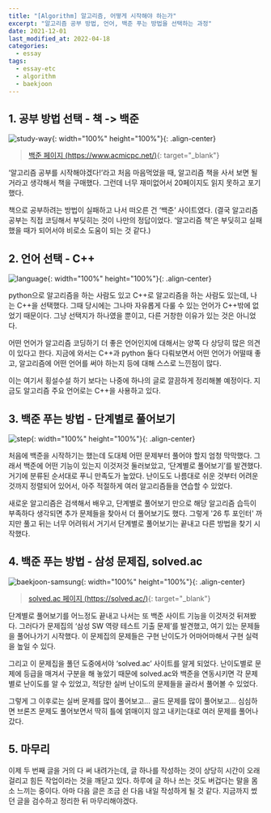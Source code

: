 ```yaml
---
title: "[Algorithm] 알고리즘, 어떻게 시작해야 하는가"
excerpt: "알고리즘 공부 방법, 언어, 백준 푸는 방법을 선택하는 과정"
date: 2021-12-01
last_modified_at: 2022-04-18
categories:
  - essay
tags:
  - essay-etc
  - algorithm
  - baekjoon
---
```


## 1. 공부 방법 선택 - 책 -> 백준

![study-way](https://user-images.githubusercontent.com/30232837/158722644-8195e240-0d90-4313-8602-b38db66799e5.png "study-way"){: width="100%" height="100%"}{: .align-center}

> [백준 페이지 (https://www.acmicpc.net/)](https://www.acmicpc.net/){: target="_blank"}

‘알고리즘 공부를 시작해야겠다!’라고 처음 마음먹었을 때, 알고리즘 책을 사서 보면 될 거라고 생각해서 책을 구매했다. 그런데 너무 재미없어서 20페이지도 읽지 못하고 포기했다. 

책으로 공부하려는 방법이 실패하고 나서 떠오른 건 ‘백준’ 사이트였다. (결국 알고리즘 공부는 직접 코딩해서 부딪히는 것이 나만의 정답이었다. ‘알고리즘 책’은 부딪히고 실패했을 때가 되어서야 비로소 도움이 되는 것 같다.)

## 2. 언어 선택 - C++
![language](https://user-images.githubusercontent.com/30232837/158721600-87c30c00-5fd2-41b5-a7b9-87918eda224a.png "language"){: width="100%" height="100%"}{: .align-center}

python으로 알고리즘을 하는 사람도 있고 C++로 알고리즘을 하는 사람도 있는데, 나는 C++을 선택했다. 그때 당시에는 그나마 자유롭게 다룰 수 있는 언어가 C++밖에 없었기 때문이다. 그냥 선택지가 하나였을 뿐이고, 다른 거창한 이유가 있는 것은 아니었다.

어떤 언어가 알고리즘 코딩하기 더 좋은 언어인지에 대해서는 양쪽 다 상당히 많은 의견이 있다고 한다. 지금에 와서는 C++과 python 둘다 다뤄보면서 어떤 언어가 어떨때 좋고, 알고리즘에 어떤 언어를 써야 하는지 등에 대해 스스로 느낀점이 많다. 

이는 여기서 횡설수설 하기 보다는 나중에 하나의 글로 깔끔하게 정리해볼 예정이다. 지금도 알고리즘 주요 언어로는 C++을 사용하고 있다.

## 3. 백준 푸는 방법 - 단계별로 풀어보기

![step](https://user-images.githubusercontent.com/30232837/158735760-9cfbf9f5-d5c2-42b1-b7ef-b5e0eccde56b.png "step"){: width="100%" height="100%"}{: .align-center}

처음에 백준을 시작하기는 했는데 도대체 어떤 문제부터 풀어야 할지 엄청 막막했다. 그래서 백준에 어떤 기능이 있는지 이것저것 둘러보았고, ‘단계별로 풀어보기’를 발견했다. 거기에 분류된 순서대로 푸니 만족도가 높았다. 난이도도 나름대로 쉬운 것부터 어려운 것까지 정렬되어 있어서, 아주 적절하게 여러 알고리즘들을 연습할 수 있었다. 

새로운 알고리즘은 검색해서 배우고, 단계별로 풀어보기 만으로 해당 알고리즘 습득이 부족하다 생각되면 추가 문제들을 찾아서 더 풀어보기도 했다. 그렇게 '26 투 포인터' 까지만 풀고 뒤는 너무 어려워서 거기서 단계별로 풀어보기는 끝내고 다른 방법을 찾기 시작했다. 

## 4. 백준 푸는 방법 - 삼성 문제집, solved.ac

![baekjoon-samsung](https://user-images.githubusercontent.com/30232837/158736050-f85a7cde-0510-4d1d-b879-bb45ee4882a2.png "baekjoon-samsung"){: width="100%" height="100%"}{: .align-center}

> [solved.ac 페이지 (https://solved.ac/)](https://solved.ac/){: target="_blank"}

단계별로 풀어보기를 어느정도 끝내고 나서는 또 백준 사이트 기능을 이것저것 뒤져봤다. 그러다가 문제집의 ‘삼성 SW 역량 테스트 기출 문제’를 발견했고, 여기 있는 문제들을 풀어나가기 시작했다. 이 문제집의 문제들은 구현 난이도가 어마어마해서 구현 실력을 높일 수 있다. 

그리고 이 문제집을 풀던 도중에서야 ‘solved.ac’ 사이트를 알게 되었다. 난이도별로 문제에 등급을 매겨서 구분을 해 놓았기 때문에 solved.ac와 백준을 연동시키면 각 문제별로 난이도를 알 수 있었고, 적당한 실버 난이도의 문제들을 골라서 풀어볼 수 있었다. 

그렇게 그 이후로는 실버 문제를 많이 풀어보고… 골드 문제를 많이 풀어보고… 심심하면 브론즈 문제도 풀어보면서 딱히 틀에 얽매이지 않고 내키는대로 여러 문제를 풀어나갔다.

## 5. 마무리

이제 두 번째 글을 거의 다 써 내려가는데, 글 하나를 작성하는 것이 상당히 시간이 오래 걸리고 힘든 작업이라는 것을 깨닫고 있다. 하루에 글 하나 쓰는 것도 버겁다는 말을 몸소 느끼는 중이다. 아마 다음 글은 조금 쉰 다음 내일 작성하게 될 것 같다. 지금까지 썼던 글을 검수하고 정리한 뒤 마무리해야겠다.
